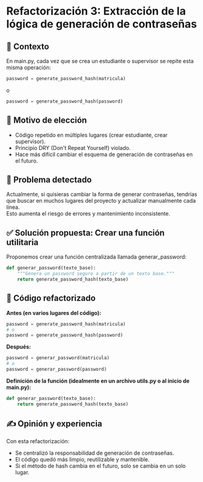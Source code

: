 
# Refactorización 3: Extracción de la lógica de generación de contraseñas

## 📌 Contexto
En main.py, cada vez que se crea un estudiante o supervisor se repite esta misma operación:

```python
password = generate_password_hash(matricula)
```
o
```python
password = generate_password_hash(password)
```

## 🎯 Motivo de elección
- Código repetido en múltiples lugares (crear estudiante, crear supervisor).
- Principio DRY (Don't Repeat Yourself) violado.
- Hace más difícil cambiar el esquema de generación de contraseñas en el futuro.

## 🧩 Problema detectado
Actualmente, si quisieras cambiar la forma de generar contraseñas, tendrías que buscar en muchos lugares del proyecto y actualizar manualmente cada línea.  
Esto aumenta el riesgo de errores y mantenimiento inconsistente.

## ✅ Solución propuesta: Crear una función utilitaria
Proponemos crear una función centralizada llamada generar_password:

```python
def generar_password(texto_base):
    """Genera un password seguro a partir de un texto base."""
    return generate_password_hash(texto_base)
```

## 🔨 Código refactorizado

**Antes (en varios lugares del código):**
```python
password = generate_password_hash(matricula)
# o
password = generate_password_hash(password)
```

**Después:**
```python
password = generar_password(matricula)
# o
password = generar_password(password)
```

**Definición de la función (idealmente en un archivo utils.py o al inicio de main.py):**
```python
def generar_password(texto_base):
    return generate_password_hash(texto_base)
```

## ✍️ Opinión y experiencia
Con esta refactorización:
- Se centralizó la responsabilidad de generación de contraseñas.
- El código quedó más limpio, reutilizable y mantenible.
- Si el método de hash cambia en el futuro, solo se cambia en un solo lugar.
